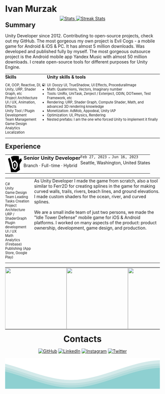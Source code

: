 # Ivan Murzak

<div align="center">
  <a href="https://github-readme-stats.vercel.app">
    <img width="46%" alt="Stats" src="https://github-readme-stats.vercel.app/api?&count_private=true&include_all_commits=true&username=IvanMurzak&theme=default&custom_title=GitHub+Stats&hide_border=true"/>
  </a>
  <a href="https://github-readme-streak-stats.herokuapp.com">
    <img width="51%" alt="Streak Stats" src="https://github-readme-streak-stats.herokuapp.com/?user=IvanMurzak&theme=default&hide_border=true"/>
  </a>
</div>

## Summary

Unity Developer since 2012. Contributing to open-source projects, check out my GitHub.
The most gorgeous my own project is Evil Cogs - a mobile game for Android & iOS & PC. It has almost 5 million downloads. Was developed and published fully by myself. The most gorgeous outsource project is the Android mobile app Yandex Music with almost 50 million downloads. I create open-source tools for different purposes for Unity Engine.

<table border="0">
  <tr>
    <td>
      <h4> Skills </h4>
      <ul style="font-size: 0.8em">
        <li>C#, OOP, Reactive, DI, CI</li>
        <li>Unity, URP, Shader Graph, etc</li>
        <li>Project Architecture</li>
        <li>UI / UX, Animation, Effects</li>
        <li>Unity Tool / Plugin Development</li>
        <li>Team Management</li>
        <li>Game Design</li>
        <li>Analytics</li>
        <li>Localization</li>
      </ul>
    </td>
    <td>
      <h4> Unity skills & tools </h4>
      <ul style="font-size: 0.8em">
        <li>UI: Doozy UI, TrueShadow, UI Effects, ProceduralImage</li>
        <li>Math: Quaternions, Vectors, Imaginary number</li>
        <li>Tools: UniRx, UniTask, Zenject / Extenject, ODIN, DOTween, Test Framework, etc</li>
        <li>Rendering: URP, Shader Graph, Compute Shader, Math, and advanced 3D rendering knowledge</li>
        <li>Monetization: AdMob, Appodeal, Unity IAP</li>
        <li>Optimization: UI, Physics, Rendering</li>
        <li>Nested prefabs: I am the one who forced Unity to implement it finally</li>
      </ul>
    </td>
  </tr>
</table>

## Experience

<table>
  <tr>
    <td>
      <img width="60px" height="60px" style="object-fit: contain;" alight-content="left" src="https://github.com/IvanMurzak/IvanMurzak/blob/main/images/Experience/Branch/logo.png?raw=true"/>
    </td>
    <td>
      <h3>Senior Unity Developer</h3>
      Branch · Full-time · Hybrid
    </td>
    <td align="right!important" border="1">
      <code>Feb 27, 2023</code> - <code>Jun 16, 2023</code><br/>
      Seattle, Washington, United States
    </td>
  </tr>
</table>
<table>
  <tr>
    <td>
      <ul style="font-size: 0.8em">
        <li>C#</li>
        <li>Unity</li>
        <li>Game Design</li>
        <li>Team Leading</li>
        <li>Tasks Creation</li>
        <li>Project Architecture</li>
        <li>URP / ShaderGraph</li>
        <li>Plugin development</li>
        <li>UI / UX</li>
        <li>Math</li>
        <li>Analytics (Firebase)</li>
        <li>Publishing (App Store, Google Play)</li>
      </ul>
    </td>
    <td>
      As Unity Developer I made the game from scratch, also a tool similar to Ferr2D for creating splines in the game for making curved walls, trails, rivers, beach lines, and ground elevations. I made custom shaders for the ocean, river, and curved splines.<br/><br/>
      We are a small indie team of just two persons, we made the "Idle Tower Defense" mobile game for iOS & Android platforms. I worked on many aspects of the product: product ownership, development, game design, and production.
    </td>
  </tr>
</table>
<table>
  <tr>
    <td>
      <img width="200px" height="200px" style="object-fit: contain;" alight-content="left" src="https://github.com/IvanMurzak/IvanMurzak/blob/main/images/Experience/Branch/Castaways.Skins.gif?raw=true"/>
    </td>
    <td>
      <img width="200px" height="200px" style="object-fit: contain;" alight-content="left" src="https://github.com/IvanMurzak/IvanMurzak/blob/main/images/Experience/Branch/Castaways.Skins.gif?raw=true"/>
    </td>
    <td>
      <img width="200px" height="200px" style="object-fit: contain;" alight-content="left" src="https://github.com/IvanMurzak/IvanMurzak/blob/main/images/Experience/Branch/Castaways.Skins.gif?raw=true"/>
    </td>
    <td>
      <img width="200px" height="200px" style="object-fit: contain;" alight-content="left" src="https://github.com/IvanMurzak/IvanMurzak/blob/main/images/Experience/Branch/Castaways.Skins.gif?raw=true"/>
    </td>
  </tr>
</table>

<h1 align="center">Contacts</h1>
<p align="center">
	<a href="https://github.com/IvanMurzak"><img src="https://user-images.githubusercontent.com/58532023/171219272-a68dd897-a9c7-4826-b7e6-10ef84e6a0a8.png" alt="GitHub"/></a>
	<a href="https://www.linkedin.com/in/ivan-murzak"><img src="https://user-images.githubusercontent.com/58532023/171219303-8839f911-21bf-453f-b517-9dd6ef9a873c.png" alt="LinkedIn"/></a>
	<a href="https://www.instagram.com/baizor/"><img src="https://user-images.githubusercontent.com/58532023/171219320-cc1517cb-54a9-470c-a92d-965524a7b3aa.png" alt="Instagram"/></a>
	<a href="https://twitter.com/IvanMurzak"><img src="https://user-images.githubusercontent.com/58532023/171218519-2ccc030a-72b5-45ea-a2ec-7f1dfbef917f.png" alt="Twitter"/></a>
</p>

<img align="center" src="https://raw.githubusercontent.com/IvanMurzak/IvanMurzak/main/waves.svg" width="100%" height="100">

<style>
  table, table tr {
    width: 100%!important;
  }
  th, table td, table td * {
    border: 0px solid transparent!important;
    border-collapse: collapse!important;
    vertical-align: top!important;
    padding: 0!important;
    padding-top: 0!important;
    padding-right: 0!important;
    padding-bottom: 0!important;
    padding-right: 0!important;
  }
  h1, h2, h3, h4, h5, h6 {
    margin-top: 0!important;
    margin-bottom: 6px!important;
  }
</style>
